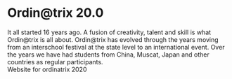 # Ordin@trix 20.0

It all started 16 years ago. A fusion of creativity, talent and skill is what Ordin@trix is all about. Ordin@trix has evolved through the years moving from an interschool festival at the state level to an international event. Over the years we have had students from China, Muscat, Japan and other countries as regular participants.
<br />
Website for ordinatrix 2020
